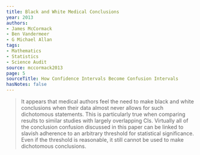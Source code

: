```yaml
---
title: Black and White Medical Conclusions
year: 2013
authors:
- James McCormack
- Ben Vandermeer
- G Michael Allan
tags:
- Mathematics
- Statistics
- Science Audit
source: mccormack2013
page: 5
sourceTitle: How Confidence Intervals Become Confusion Intervals
hasNotes: false
---
```


> It appears that medical authors feel the need to make black and white conclusions
>   when their data almost never allows for such dichotomous statements.
> This is particularly true when comparing results to similar studies with largely overlapping CIs.
> Virtually all of the conclusion confusion discussed in this paper can be linked to slavish adherence
>   to an arbitrary threshold for statistical significance.
> Even if the threshold is reasonable, it still cannot be used to make dichotomous conclusions.
